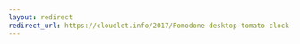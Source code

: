 ```yaml
---
layout: redirect
redirect_url: https://cloudlet.info/2017/Pomodone-desktop-tomato-clock-experience
---
```

